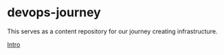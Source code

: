 # devops-journey
This serves as a content repository for our journey creating infrastructure.

[Intro](intro.md)
